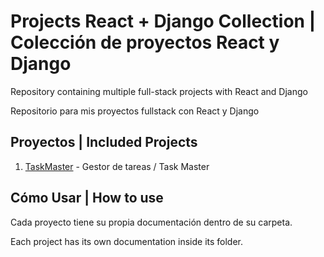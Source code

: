 # Projects React + Django Collection | Colección de proyectos React y Django

Repository containing multiple full-stack projects with React and Django

Repositorio para mis proyectos fullstack con React y Django

## Proyectos | Included Projects

1. [TaskMaster](./TaskMaster) - Gestor de tareas / Task Master


## Cómo Usar | How to use

Cada proyecto tiene su propia documentación dentro de su carpeta.

Each project has its own documentation inside its folder.